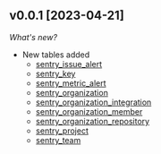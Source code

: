 ## v0.0.1 [2023-04-21]

_What's new?_

- New tables added
  - [sentry_issue_alert](https://hub.steampipe.io/plugins/turbot/sentry/tables/sentry_issue_alert)
  - [sentry_key](https://hub.steampipe.io/plugins/turbot/sentry/tables/sentry_key)
  - [sentry_metric_alert](https://hub.steampipe.io/plugins/turbot/sentry/tables/sentry_metric_alert)
  - [sentry_organization](https://hub.steampipe.io/plugins/turbot/sentry/tables/sentry_organization)
  - [sentry_organization_integration](https://hub.steampipe.io/plugins/turbot/sentry/tables/sentry_organization_integration)
  - [sentry_organization_member](https://hub.steampipe.io/plugins/turbot/sentry/tables/sentry_organization_member)
  - [sentry_organization_repository](https://hub.steampipe.io/plugins/turbot/sentry/tables/sentry_organization_repository)
  - [sentry_project](https://hub.steampipe.io/plugins/turbot/sentry/tables/sentry_project)
  - [sentry_team](https://hub.steampipe.io/plugins/turbot/sentry/tables/sentry_team)
